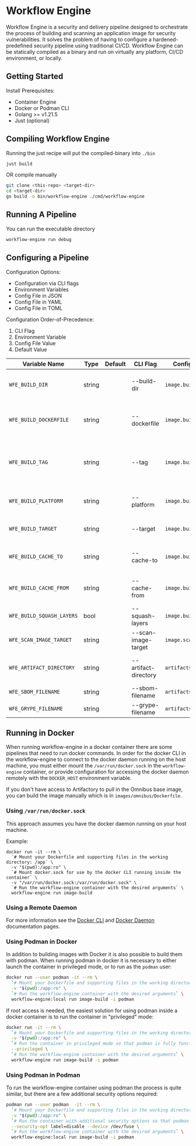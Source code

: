 # Workflow Engine

Workflow Engine is a security and delivery pipeline designed to orchestrate the process of building and scanning an
application image for security vulnerabilities.
It solves the problem of having to configure a hardened-predefined security pipeline using traditional CI/CD.
Workflow Engine can be statically compiled as a binary and run on virtually any platform, CI/CD
environment, or locally.

## Getting Started

Install Prerequisites:

- Container Engine
- Docker or Podman CLI
- Golang >= v1.21.5
- Just (optional)

## Compiling Workflow Engine

Running the just recipe will put the compiled-binary into `./bin`

```bash
just build
```

OR compile manually

```bash
git clone <this-repo> <target-dir>
cd <target-dir>
go build -o bin/workflow-engine ./cmd/workflow-engine
```

## Running A Pipeline

You can run the executable directory

```bash
workflow-engine run debug
```

## Configuring a Pipeline

Configuration Options:

* Configuration via CLI flags
* Environment Variables
* Config File in JSON
* Config File in YAML
* Config File in TOML

Configuration Order-of-Precedence:

1. CLI Flag
2. Environment Variable
3. Config File Value
4. Default Value



| Variable Name             | Type   | Default | CLI Flag             | Config Field Name         | Description                                          |
| ------------------------- | ------ | ------- | -------------------- | ------------------------- | ---------------------------------------------------- |
| `WFE_BUILD_DIR`           | string |         | --build-dir          | `image.buildDir`          | The container build directory                        |
| `WFE_BUILD_DOCKERFILE`    | string |         | --dockerfile         | `image.buildDockerfile`   | The name of the Dockerfile to build and scan         |
| `WFE_BUILD_TAG`           | string |         | --tag                | `image.buildTag`          | The container build tag to use for building an image |
| `WFE_BUILD_PLATFORM`      | string |         | --platform           | `image.buildPlatform`     | The container build platform                         |
| `WFE_BUILD_TARGET`        | string |         | --target             | `image.buildTarget`       | The container build target                           |
| `WFE_BUILD_CACHE_TO`      | string |         | --cache-to           | `image.buildCacheTo`      | The container cache to directory                     |
| `WFE_BUILD_CACHE_FROM`    | string |         | --cache-from         | `image.buildCacheFrom`    | The container cache from directory                   |
| `WFE_BUILD_SQUASH_LAYERS` | bool   |         | --squash-layers      | `image.buildSquashLayers` | Flag to squash layers                                |
| `WFE_SCAN_IMAGE_TARGET`   | string |         | --scan-image-target  | `image.scanTarget`        | The scan image tag name                              |
| `WFE_ARTIFACT_DIRECTORY`  | string |         | --artifact-directory | `artifacts.directory`     | The directory to store artifacts                     |
| `WFE_SBOM_FILENAME`       | string |         | --sbom-filename      | `artifacts.sbomFilename`  | The SBOM file name                                   |
| `WFE_GRYPE_FILENAME`      | string |         | --grype-filename     | `artifacts.grypeFilename` | The Grype file name                                  |

## Running in Docker

When running workflow-engine in a docker container there are some pipelines that need to run docker commands. 
In order for the docker CLI in the workflow-engine to connect to the docker daemon running on the host machine, 
you must either mount the `/var/run/docker.sock` in the `workflow-engine` container, or provide configuration for 
accessing the docker daemon remotely with the `DOCKER_HOST` environment variable.

If you don't have access to Artifactory to pull in the Omnibus base image, you can build the image manually which is 
in `images/omnibus/Dockerfile`.

### Using `/var/run/docker.sock`

This approach assumes you have the docker daemon running on your host machine.

Example:

```
docker run -it --rm \
  `# Mount your Dockerfile and supporting files in the working directory: /app` \
  -v "$(pwd):/app:ro" \
  `# Mount docker.sock for use by the docker CLI running inside the container` \
  -v "/var/run/docker.sock:/var/run/docker.sock" \
  `# Run the workflow-engine container with the desired arguments` \
  workflow-engine run image-build
```

### Using a Remote Daemon

For more information see the 
[Docker CLI](https://docs.docker.com/engine/reference/commandline/cli/#environment-variables) and 
[Docker Daemon](https://docs.docker.com/config/daemon/remote-access/) documentation pages.

### Using Podman in Docker

In addition to building images with Docker it is also possible to build them with podman. When running podman in docker it is necessary to either launch the container in privileged mode, or to run as the `podman` user:

```bash
docker run --user podman -it --rm \
  `# Mount your Dockerfile and supporting files in the working directory: /app` \
  -v "$(pwd):/app:ro" \
  `# Run the workflow-engine container with the desired arguments` \
  workflow-engine:local run image-build -i podman
```

If root access is needed, the easiest solution for using podman inside a docker container is to run the container in "privileged" mode:

```bash
docker run -it --rm \
  `# Mount your Dockerfile and supporting files in the working directory: /app` \
  -v "$(pwd):/app:ro" \
  `# Run the container in privileged mode so that podman is fully functional` \
  --privileged \
  `# Run the workflow-engine container with the desired arguments` \
  workflow-engine run image-build -i podman
```

### Using Podman in Podman

To run the workflow-engine container using podman the process is quite similar, but there are a few additional security options required:

```bash
podman run --user podman  -it --rm \
  `# Mount your Dockerfile and supporting files in the working directory: /app` \
  -v "$(pwd):/app:ro" \
  `# Run the container with additional security options so that podman is fully functional` \
  --security-opt label=disable --device /dev/fuse \
  `# Run the workflow-engine container with the desired arguments` \
  workflow-engine:local run image-build -i podman
```